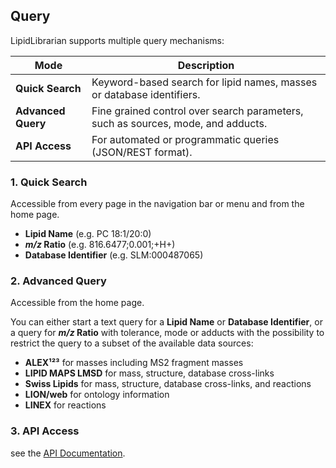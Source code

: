 ## Query

LipidLibrarian supports multiple query mechanisms:

| Mode               | Description                                                                      |
|--------------------|----------------------------------------------------------------------------------|
| **Quick Search**   | Keyword-based search for lipid names, masses or database identifiers.            |
| **Advanced Query** | Fine grained control over search parameters, such as sources, mode, and adducts. |
| **API Access**     | For automated or programmatic queries (JSON/REST format).                        |

### 1. Quick Search

Accessible from every page in the navigation bar or menu and from the home page.

- **Lipid Name** (e.g. PC 18:1/20:0)
- ***m/z* Ratio** (e.g. 816.6477;0.001;+H+)
- **Database Identifier** (e.g. SLM:000487065)

### 2. Advanced Query

Accessible from the home page.

You can either start a text query for a **Lipid Name** or **Database Identifier**, or a query for ***m/z* Ratio** with tolerance, mode or adducts with the possibility to restrict the query to a subset of the available data sources:

- **ALEX¹²³** for masses including MS2 fragment masses
- **LIPID MAPS LMSD** for mass, structure, database cross-links
- **Swiss Lipids** for mass, structure, database cross-links, and reactions
- **LION/web** for ontology information
- **LINEX** for reactions

### 3. API Access

see the [API Documentation](https://lipidlibrarian.tools.lipidomics.dev/documentation#api).
 
